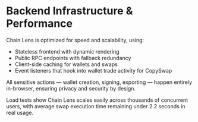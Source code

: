 # Backend Infrastructure & Performance

Chain Lens is optimized for speed and scalability, using:
- Stateless frontend with dynamic rendering
- Public RPC endpoints with fallback redundancy
- Client-side caching for wallets and swaps
- Event listeners that hook into wallet trade activity for CopySwap

All sensitive actions — wallet creation, signing, exporting — happen entirely in-browser, ensuring privacy and security by design.

Load tests show Chain Lens scales easily across thousands of concurrent users, with average swap execution time remaining under 2.2 seconds in real usage.
